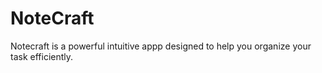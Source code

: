 # NoteCraft 
Notecraft is a powerful intuitive appp designed to help you organize your task efficiently. 

